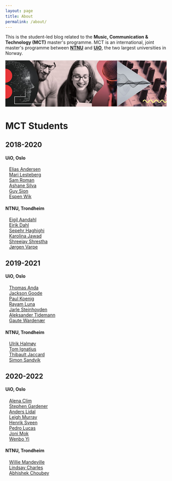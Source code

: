 ```yaml
---
layout: page
title: About
permalink: /about/
---
```


This is the student-led blog related to the **Music, Communication & Technology (MCT)** master's programme. MCT is an international, joint master's programme between [**NTNU**](https://www.ntnu.edu/studies/mmct) and [**UiO**](https://www.uio.no/english/studies/programmes/mct-master/), the two largest universities in Norway.

![MCT image](/assets/image/2018_08_01_stefanof_mct-master-630.jpg "MCT image")

# MCT Students

## 2018-2020
#### UiO, Oslo
&nbsp;&nbsp;&nbsp;[Elias Andersen](/authors/eliasandersen.html)  
&nbsp;&nbsp;&nbsp;[Mari Lesteberg](/authors/marilesteberg.html)  
&nbsp;&nbsp;&nbsp;[Sam Roman](/authors/samroman.html)  
&nbsp;&nbsp;&nbsp;[Ashane Silva](/authors/ashanesilva.html)  
&nbsp;&nbsp;&nbsp;[Guy Sion](/authors/guysion.html)  
&nbsp;&nbsp;&nbsp;[Espen Wik](/authors/espenwik.html)  

#### NTNU, Trondheim
&nbsp;&nbsp;&nbsp;[Eigil Aandahl](/authors/eigilaandahl.html)  
&nbsp;&nbsp;&nbsp;[Eirik Dahl](/authors/eirikdahl.html)  
&nbsp;&nbsp;&nbsp;[Sepehr Haghighi](/authors/sepehrhaghighi.html)  
&nbsp;&nbsp;&nbsp;[Karolina Jawad](/authors/karolinajawad.html)  
&nbsp;&nbsp;&nbsp;[Shreejay Shrestha](/authors/shreejayshrestha.html)  
&nbsp;&nbsp;&nbsp;[Jørgen Varpe](/authors/jørgenvarpe.html)  

## 2019-2021
#### UiO, Oslo
&nbsp;&nbsp;&nbsp;[Thomas Anda](/authors/thomasanda.html)  
&nbsp;&nbsp;&nbsp;[Jackson Goode](/authors/jacksongoode.html)  
&nbsp;&nbsp;&nbsp;[Paul Koenig](/authors/paulkoenig.html)  
&nbsp;&nbsp;&nbsp;[Rayam Luna](/authors/rayamluna.html)  
&nbsp;&nbsp;&nbsp;[Jarle Steinhovden](/authors/jarlesteinhovden.html)  
&nbsp;&nbsp;&nbsp;[Aleksander Tidemann](/authors/aleksandertidemann.html)  
&nbsp;&nbsp;&nbsp;[Gaute Wardenær](/authors/gautewardenær.html)

#### NTNU, Trondheim
&nbsp;&nbsp;&nbsp;[Ulrik Halmøy](/authors/ulrikhalmoy.html)  
&nbsp;&nbsp;&nbsp;[Tom Ignatius](/authors/tomignatius.html)  
&nbsp;&nbsp;&nbsp;[Thibault Jaccard](/authors/thibaultjaccard.html)  
&nbsp;&nbsp;&nbsp;[Simon Sandvik](/authors/simonsandvik.html)  

## 2020-2022
#### UiO, Oslo
&nbsp;&nbsp;&nbsp;[Alena Clim](/authors/alenaclim.html)  
&nbsp;&nbsp;&nbsp;[Stephen Gardener](/authors/stephengardener.html)  
&nbsp;&nbsp;&nbsp;[Anders Lidal](/authors/anderslidal.html)  
&nbsp;&nbsp;&nbsp;[Leigh Murray](/authors/leighmurray.html)  
&nbsp;&nbsp;&nbsp;[Henrik Sveen](/authors/henriksveen.html)  
&nbsp;&nbsp;&nbsp;[Pedro Lucas](/authors/pedrolucas.html)  
&nbsp;&nbsp;&nbsp;[Joni Mok](/authors/jonimok.html)  
&nbsp;&nbsp;&nbsp;[Wenbo Yi](/authors/wenboyi.html)  

#### NTNU, Trondheim
&nbsp;&nbsp;&nbsp;[Willie Mandeville](/authors/williemandeville.html)  
&nbsp;&nbsp;&nbsp;[Lindsay Charles](/authors/lindsaycharles.html)  
&nbsp;&nbsp;&nbsp;[Abhishek Choubey](/authors/abhishekchoubey.html)  


<!--

Documentation on Jekyll and template:

This is the base Jekyll theme. You can find out more info about customizing your Jekyll theme, as well as basic Jekyll usage documentation at [jekyllrb.com](https://jekyllrb.com/)

You can find the source code for Minima at GitHub:
[jekyll][jekyll-organization] /
[minima](https://github.com/jekyll/minima)

You can find the source code for Jekyll at GitHub:
[jekyll][jekyll-organization] /
[jekyll](https://github.com/jekyll/jekyll)


[jekyll-organization]: https://github.com/jekyll

-->
